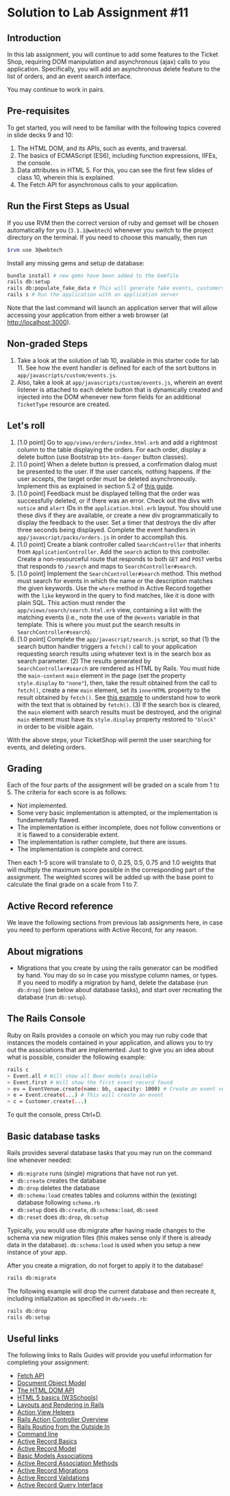 # Solution to Lab Assignment #11

## Introduction

In this lab assignment, you will continue to add some features to the Ticket Shop, requiring DOM manipulation and asynchronous (ajax) calls to you application. Specifically, you will add an asynchronous delete feature to the list of orders, and an event search interface.

You may continue to work in pairs.

## Pre-requisites

To get started, you will need to be familiar with the following topics covered in slide decks 9 and 10:

1. The HTML DOM, and its APIs, such as events, and traversal.
2. The basics of ECMAScript (ES6), including function expressions, IIFEs, the console.
3. Data attributes in HTML 5. For this, you can see the first few slides of class 10, wherein this is explained.
4. The Fetch API for asynchronous calls to your application. 

## Run the First Steps as Usual

If you use RVM then the correct version of ruby and gemset will be chosen automatically for you (`3.1.1@webtech`)
whenever you switch to the project directory on the terminal. If you need to choose this manually, then run

```sh
$rvm use 3@webtech
```

Install any missing gems and setup de database:

```sh
bundle install # new gems have been added to the Gemfile
rails db:setup
rails db:populate_fake_data # This will generate fake events, customers, etc.
rails s # Run the application with an application server
```

Note that the last command will launch an application server that will allow accessing your application from either a web browser (at [http://localhost:3000](http://localhost:3000)).

## Non-graded Steps

1. Take a look at the solution of lab 10, available in this starter code for lab 11. See how the event handler is defined for each of the sort buttons in `app/javascripts/custom/events.js`.
2. Also, take a look at `app/javascripts/custom/events.js`, wherein an event listener is attached to each delete button that is dynamically created and injected into the DOM whenever new form fields for an additional `TicketType` resource are created.

## Let's roll

1. [1.0 point] Go to `app/views/orders/index.html.erb` and add a rightmost column to the table displaying the orders. For each order, display a delete button (use Bootstrap `btn` `btn-danger` button classes). 
2. [1.0 point] When a delete button is pressed, a confirmation dialog must be presented to the user. If the user cancels, nothing happens. If the user accepts, the target order must be deleted asynchronously. Implement this as explained in section 5.2 of [this guide](https://edgeguides.rubyonrails.org/working_with_javascript_in_rails.html#confirmations).
3. [1.0 point] Feedback must be displayed telling that the order was successfully deleted, or if there was an error. Check out the divs with `notice` and `alert` IDs in the `application.html.erb` layout. You should use these divs if they are available, or create a new div programmatically to display the feedback to the user. Set a timer that destroys the div after three seconds being displayed. Complete the event handlers in `app/javascript/packs/orders.js` in order to 
accomplish this.
4. [1.0 point] Create a blank controller called `SearchController` that inherits from `ApplicationController`. Add the `search` action to this controller. Create a non-resourceful route that responds to both `GET` and `POST` verbs that responds to `/search` and maps to `SearchController#search`.
5. [1.0 point] Implement the `SearchController#search` method. This method must search for events in which the name or the description matches the given keywords. Use the `where` method in Active Record together with the `like` keyword  in the query to find matches, like it is done with plain SQL. This action must render the 
`app/views/search/search.html.erb` view, containing a list with the matching events (i.e., note the use of the `@events` variable in that template. This is where you must put the search results in `SearchController#search`).
6. [1.0 point] Complete the `app/javascript/search.js` script, so that (1) the search button handler triggers a `fetch()` call to your application requesting search results using whatever text is in the search box as search parameter. (2) The results generated by `SearchController#search` are rendered as HTML by Rails. You must hide the `main-content` `main` element in the page (set the property `style.display` to `"none"`), then, take the result obtained from the  call to `fetch()`, create a new `main` element, set its `innerHTML` property to the result obtained by `fetch()`. See [this example](https://developer.mozilla.org/en-US/docs/Web/API/Body/text) to understand how to work with the text that is obtained by `fetch()`. (3) If the search box is cleared, the `main` element with search results must be destroyed, and the original `main` element must have its `style.display` property restored to `"block"` in order to be visible again.

With the above steps, your TicketShop will permit the user searching for events, and deleting orders. 

## Grading

Each of the four parts of the assignment will be graded on a scale from 1 to 5. The criteria for each score is as follows:

* Not implemented.
* Some very basic implementation is attempted, or the implementation is fundamentally flawed.
* The implementation is either incomplete, does not follow conventions or it is flawed to a considerable extent.
* The implementation is rather complete, but there are issues.
* The implementation is complete and correct.

Then each 1-5 score will translate to 0, 0.25, 0.5, 0.75 and 1.0 weights that will multiply the maximum score possible in the corresponding part of the assignment. The weighted scores will be added up with the base point to calculate the final grade on a scale from 1 to 7.

## Active Record reference

We leave the following sections from previous lab assignments here, in case you need to perform operations with Active Record, for any reason.

## About migrations

* Migrations that you create by using the rails generator can be modified by hand. You may do so in case you misstype column names, or types. If you need to modify a migration by hand, delete the database (run `db:drop`) (see below about database tasks), and start over recreating the database (run `db:setup`).

## The Rails Console

Ruby on Rails provides a console on which you may run ruby code that instances the models contained in your application, and allows you to try out the associations that are implemented. Just to give you an idea about what is possible, consider the following example:

```sh
rails c
> Event.all # Will show all Beer models available
> Event.first # Will show the first event record found
> ev = EventVenue.create(name: bb, capacity: 1000) # Create an event venue
> e = Event.create(...) # This will create an event
> c = Customer.create(...)
```

To quit the console, press Ctrl+D.

## Basic database tasks

Rails provides several database tasks that you may run on the command line whenever needed:

* `db:migrate` runs (single) migrations that have not run yet.
* `db:create` creates the database
* `db:drop` deletes the database
* `db:schema:load` creates tables and columns within the (existing) database following `schema.rb`
* `db:setup` does `db:create`, `db:schema:load`,  `db:seed`
* `db:reset` does `db:drop`, `db:setup`

Typically, you would use db:migrate after having made changes to the schema via new migration files (this makes sense only if there is already data in the database). `db:schema:load` is used when you setup a new instance of your app.

After you create a migration, do not forget to apply it to the database!

```sh
rails db:migrate
```

The following example will drop the current database and then recreate it, including initialization as specified in `db/seeds.rb`:

```sh
rails db:drop
rails db:setup
```

## Useful links

The following links to Rails Guides will provide you useful information for completing your assignment:

* [Fetch API](https://developer.mozilla.org/en-US/docs/Web/API/Fetch_API)
* [Document Object Model](https://developer.mozilla.org/en-US/docs/Web/API/Document_Object_Model)
* [The HTML DOM API](https://developer.mozilla.org/en-US/docs/Web/API/HTML_DOM_API)
* [HTML 5 basics (W3Schools)](https://www.w3schools.com/html/html_basic.asp)
* [Layouts and Rendering in Rails](https://edgeguides.rubyonrails.org/layouts_and_rendering.html)
* [Action View Helpers](https://edgeguides.rubyonrails.org/form_helpers.html) 
* [Rails Action Controller Overview](https://edgeguides.rubyonrails.org/action_controller_overview.html) 
* [Rails Routing from the Outside In](https://edgeguides.rubyonrails.org/routing.html)
* [Command line](http://edgeguides.rubyonrails.org/command_line.html)
* [Active Record Basics](http://edgeguides.rubyonrails.org/active_record_basics.html)
* [Active Record Model](http://api.rubyonrails.org/classes/ActiveModel/Model.html)
* [Basic Models Associations](http://edgeguides.rubyonrails.org/association_basics.html)
* [Active Record Association Methods](http://api.rubyonrails.org/classes/ActiveRecord/Associations/ClassMethods.html)
* [Active Record Migrations](http://edgeguides.rubyonrails.org/active_record_migrations.html)
* [Active Record Validations](https://edgeguides.rubyonrails.org/active_record_validations.html)
* [Active Record Query Interface](https://edgeguides.rubyonrails.org/active_record_callbacks.html)
